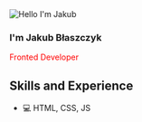<img alt="Hello I'm Jakub" align="center" src="https://readme-typing-svg.demolab.com?font=Fira+Code&size=19&pause=5000&color=5ABFA3&center=false&vCenter=true&width=435&lines=Hello!">
<h3>I'm Jakub Błaszczyk</h3>
<p style="color: red;">Fronted Developer</p>

## Skills and Experience
* 💻 HTML, CSS, JS
